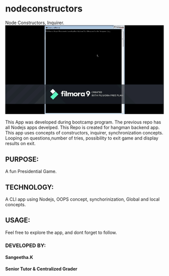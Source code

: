 # nodeconstructors
Node Constructors, Inquirer.
![Gifs](https://github.com/Sanganu/hjtsmclss/blob/master/Hangman/President.gif)

This App was developed during bootcamp program. The previous repo has all Nodejs apps develped.
This Repo is created for hangman backend app. This app uses concepts of constructors, inquirer, synchronization concepts. Looping on questions,number of tries, possibility to exit game and display results on exit.

## PURPOSE:
A fun Presidential Game.

## TECHNOLOGY:
A  CLI app using Nodejs, OOPS concept, synchorinization, Global and local concepts.

## USAGE: 
Feel free to explore the app, and dont forget to follow.

### DEVELOPED BY:
#### Sangeetha.K
#### Senior Tutor & Centralized Grader

